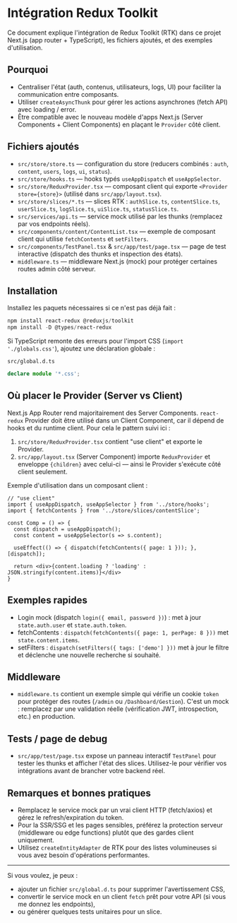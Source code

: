 # Intégration Redux Toolkit

Ce document explique l'intégration de Redux Toolkit (RTK) dans ce projet Next.js (app router + TypeScript), les fichiers ajoutés, et des exemples d'utilisation.

## Pourquoi

- Centraliser l'état (auth, contenus, utilisateurs, logs, UI) pour faciliter la communication entre composants.
- Utiliser `createAsyncThunk` pour gérer les actions asynchrones (fetch API) avec loading / error.
- Être compatible avec le nouveau modèle d'apps Next.js (Server Components + Client Components) en plaçant le `Provider` côté client.

## Fichiers ajoutés

- `src/store/store.ts` — configuration du store (reducers combinés : `auth`, `content`, `users`, `logs`, `ui`, `status`).
- `src/store/hooks.ts` — hooks typés `useAppDispatch` et `useAppSelector`.
- `src/store/ReduxProvider.tsx` — composant client qui exporte `<Provider store={store}>` (utilisé dans `src/app/layout.tsx`).
- `src/store/slices/*.ts` — slices RTK : `authSlice.ts`, `contentSlice.ts`, `userSlice.ts`, `logSlice.ts`, `uiSlice.ts`, `statusSlice.ts`.
- `src/services/api.ts` — service mock utilisé par les thunks (remplacez par vos endpoints réels).
- `src/components/content/ContentList.tsx` — exemple de composant client qui utilise `fetchContents` et `setFilters`.
- `src/components/TestPanel.tsx` & `src/app/test/page.tsx` — page de test interactive (dispatch des thunks et inspection des états).
- `middleware.ts` — middleware Next.js (mock) pour protéger certaines routes admin côté serveur.

## Installation

Installez les paquets nécessaires si ce n'est pas déjà fait :

```powershell
npm install react-redux @reduxjs/toolkit
npm install -D @types/react-redux
```

Si TypeScript remonte des erreurs pour l'import CSS (`import './globals.css'`), ajoutez une déclaration globale :

`src/global.d.ts`

```ts
declare module '*.css';
```

## Où placer le Provider (Server vs Client)

Next.js App Router rend majoritairement des Server Components. `react-redux` Provider doit être utilisé dans un Client Component, car il dépend de hooks et du runtime client. Pour cela le pattern suivi ici :

1. `src/store/ReduxProvider.tsx` contient "use client" et exporte le Provider.
2. `src/app/layout.tsx` (Server Component) importe `ReduxProvider` et enveloppe `{children}` avec celui-ci — ainsi le Provider s'exécute côté client seulement.

Exemple d'utilisation dans un composant client :

```tsx
// "use client"
import { useAppDispatch, useAppSelector } from '../store/hooks';
import { fetchContents } from '../store/slices/contentSlice';

const Comp = () => {
  const dispatch = useAppDispatch();
  const content = useAppSelector(s => s.content);

  useEffect(() => { dispatch(fetchContents({ page: 1 })); }, [dispatch]);

  return <div>{content.loading ? 'loading' : JSON.stringify(content.items)}</div>
}
```

## Exemples rapides

- Login mock (dispatch `login({ email, password })`) : met à jour `state.auth.user` et `state.auth.token`.
- fetchContents : `dispatch(fetchContents({ page: 1, perPage: 8 }))` met `state.content.items`.
- setFilters : `dispatch(setFilters({ tags: ['demo'] }))` met à jour le filtre et déclenche une nouvelle recherche si souhaité.

## Middleware

- `middleware.ts` contient un exemple simple qui vérifie un cookie `token` pour protéger des routes (`/admin` ou `/Dashboard/Gestion`). C'est un mock : remplacez par une validation réelle (vérification JWT, introspection, etc.) en production.

## Tests / page de debug

- `src/app/test/page.tsx` expose un panneau interactif `TestPanel` pour tester les thunks et afficher l'état des slices. Utilisez-le pour vérifier vos intégrations avant de brancher votre backend réel.

## Remarques et bonnes pratiques

- Remplacez le service mock par un vrai client HTTP (fetch/axios) et gérez le refresh/expiration du token.
- Pour la SSR/SSG et les pages sensibles, préférez la protection serveur (middleware ou edge functions) plutôt que des gardes client uniquement.
- Utilisez `createEntityAdapter` de RTK pour des listes volumineuses si vous avez besoin d'opérations performantes.

---

Si vous voulez, je peux :
- ajouter un fichier `src/global.d.ts` pour supprimer l'avertissement CSS,
- convertir le service mock en un client `fetch` prêt pour votre API (si vous me donnez les endpoints),
- ou générer quelques tests unitaires pour un slice.

